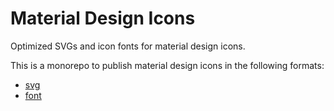 # Material Design Icons

Optimized SVGs and icon fonts for material design icons.

This is a monorepo to publish material design icons in the following formats:

- [svg](https://github.com/marella/material-design-icons/tree/main/svg#readme)
- [font](https://github.com/marella/material-design-icons/tree/main/font#readme)
